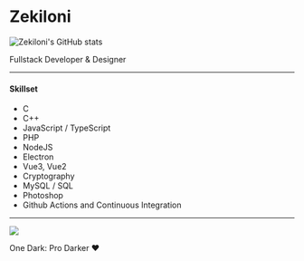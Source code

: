 # Zekiloni

![Zekiloni's GitHub stats](https://github-readme-stats.vercel.app/api?username=Zekiloni&show_icons=true&theme=radical)


Fullstack Developer & Designer

---

#### **Skillset**

* C
* C++
* JavaScript / TypeScript
* PHP
* NodeJS
* Electron
* Vue3, Vue2
* Cryptography
* MySQL / SQL
* Photoshop
* Github Actions and Continuous Integration

---

![](https://komarev.com/ghpvc/?username=Zekiloni)

One Dark: Pro Darker ❤️
